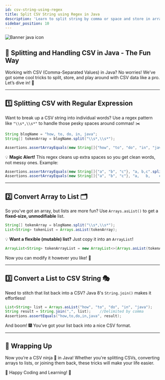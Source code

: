 ```yaml
---
id: csv-string-using-regex
title: Split CSV String using Regex in Java
description: 'Learn to split string by comma or space and store in array or arraylist. Use given Java program to convert string to List in Java.'
sidebar_position: 10
---
```

![Banner java icon](@site/static/img/kits/java/banner-java-icon.png)

## 🎉 Splitting and Handling CSV in Java - The Fun Way

Working with CSV (Comma-Separated Values) in Java? No worries! We’ve got some cool tricks to split, store, and play around with CSV data like a pro. Let’s dive in! 🚀

---

## 1️⃣ Splitting CSV with Regular Expression

Want to break up a CSV string into individual words? Use a regex pattern like `"\\s*,\\s*"` to handle those pesky spaces around commas! ✂️

```java
String blogName = "how, to, do, in, java";
String[] tokenArray = blogName.split("\\s*,\\s*");

Assertions.assertArrayEquals(new String[]{"how", "to", "do", "in", "java"}, tokenArray);
```

💡 **Magic Alert!** This regex cleans up extra spaces so you get clean words, not messy ones. Example:

```java
Assertions.assertArrayEquals(new String[]{"a", "b", "c"}, "a, b,c".split("\\s*,\\s*"));
Assertions.assertArrayEquals(new String[]{"a", "b", "c"}, "a,   b,    c".split("\\s*,\\s*"));
```

---

## 2️⃣ Convert Array to List 🗂️

So you’ve got an array, but lists are more fun? Use `Arrays.asList()` to get a **fixed-size, unmodifiable** list.

```java
String[] tokenArray = blogName.split("\\s*,\\s*");
List<String> tokenList = Arrays.asList(tokenArray);
```

💡 **Want a flexible (mutable) list?** Just copy it into an `ArrayList`!

```java
ArrayList<String> tokenArrayList = new ArrayList<>(Arrays.asList(tokenArray));
```

Now you can modify it however you like! 🎨

---

## 3️⃣ Convert a List to CSV String 🎭

Need to stitch that list back into a CSV? Java 8's `String.join()` makes it effortless!

```java
List<String> list = Arrays.asList("how", "to", "do", "in", "java");
String result = String.join(",", list);    //Delimited by comma
Assertions.assertEquals("how,to,do,in,java", result);
```

And boom! 🎆 You’ve got your list back into a nice CSV format.

---

## 🎯 Wrapping Up

Now you’re a CSV ninja 🥷 in Java! Whether you're splitting CSVs, converting arrays to lists, or joining them back, these tricks will make your life easier.

🚀 Happy Coding and Learning! 🎉
